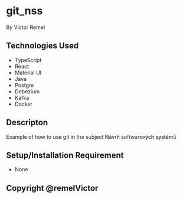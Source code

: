 # git_nss

By Victor Remel

## Technologies Used

 - TypeScript 
 - React
 - Material UI
 - Java
 - Postgre
 - Debezium
 - Kafka
 - Docker

## Descripton 

Example of how to use git in the subject Návrh softwarových systémů

## Setup/Installation Requirement

- None

## Copyright @remelVictor